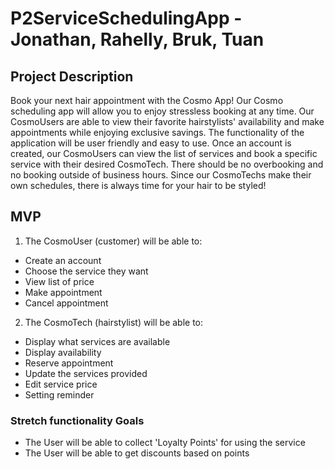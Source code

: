 # P2ServiceSchedulingApp - Jonathan, Rahelly, Bruk, Tuan

## Project Description

Book your next hair appointment with the Cosmo App! Our Cosmo scheduling app will allow you to enjoy stressless booking at any time. Our CosmoUsers are able to view their favorite hairstylists' availability and make appointments while enjoying exclusive savings. The functionality of the application will be user friendly and easy to use. Once an account is created, our CosmoUsers can view the list of services and book a specific service with their desired CosmoTech. There should be no overbooking and no booking outside of business hours. Since our CosmoTechs make their own schedules, there is always time for your hair to be styled!

## MVP

1. The CosmoUser (customer) will be able to:
  * Create an account
  * Choose the service they want
  * View list of price
  * Make appointment
  * Cancel appointment

2. The CosmoTech (hairstylist) will be able to:
  * Display what services are available 
  * Display availability
  * Reserve appointment
  * Update the services provided
  * Edit service price
  * Setting reminder
 
### Stretch functionality Goals
  * The User will be able to collect 'Loyalty Points' for using the service
  * The User will be able to get discounts based on points


